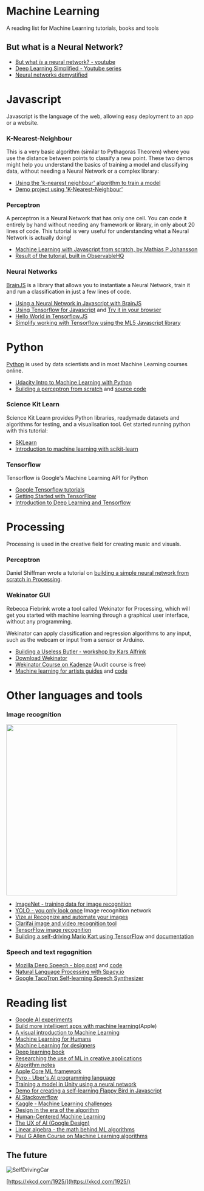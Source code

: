 # Machine Learning

A reading list for Machine Learning tutorials, books and tools

## But what is a Neural Network?

- [But what *is* a neural network? - youtube](http://www.youtube.com/playlist?list=PLZHQObOWTQDNU6R1_67000Dx_ZCJB-3pi)
- [Deep Learning Simplified - Youtube series](https://www.youtube.com/playlist?list=PLjJh1vlSEYgvGod9wWiydumYl8hOXixNu)
- [Neural networks demystified](http://lumiverse.io/series/neural-networks-demystified)

# Javascript

Javascript is the language of the web, allowing easy deployment to an app or a website.

### K-Nearest-Neighbour

This is a very basic algorithm (similar to Pythagoras Theorem) where you use the distance between points to classify a new point. These two demos might help you understand the basics of training a model and classifying data, without needing a Neural Network or a complex library:

- [Using the 'k-nearest neighbour' algorithm to train a model](https://github.com/NathanEpstein/KNear)
- [Demo project using 'K-Nearest-Neighbour'](https://github.com/KokoDoko/webcam-detectotron)

### Perceptron

A perceptron is a Neural Network that has only one cell. You can code it entirely by hand without needing any framework or library, in only about 20 lines of code. This tutorial is very useful for understanding what a Neural Network is actually doing!

- [Machine Learning with Javascript from scratch, by Mathias P Johansson](https://youtu.be/o98qlvrcqiU)
- [Result of the tutorial, built in ObservableHQ](https://beta.observablehq.com/@mpj/neural-network-from-scratch-part-1)

### Neural Networks

[BrainJS](https://github.com/BrainJS/brain.js) is a library that allows you to instantiate a Neural Network, train it and run a classification in just a few lines of code.

- [Using a Neural Network in Javascript with BrainJS](https://github.com/BrainJS/brain.js)
- [Using Tensorflow for Javascript](https://js.tensorflow.org) and [Try it in your browser](https://codepen.io/pen?&editors=1011)
- [Hello World in Tensorflow.JS](https://dev.to/notwaldorf/hello-tensorflow-2lc5)
- [Simplify working with Tensorflow using the ML5 Javascript library](https://ml5js.org)

# Python

[Python](https://www.python.org) is used by data scientists and in most Machine Learning courses online.

- [Udacity Intro to Machine Learning with Python](https://www.udacity.com/course/intro-to-machine-learning--ud120)
- [Building a perceptron from scratch](https://medium.com/@ismailghallou/build-your-perceptron-neural-net-from-scratch-e12b7be9d1ef) and [source code](https://github.com/smakosh/Perceptron-neural-net-from-scratch)

### Science Kit Learn

Science Kit Learn provides Python libraries, readymade datasets and algorithms for testing, and a visualisation tool. Get started running python with this tutorial:

- [SKLearn](http://scikit-learn.org/stable/)
- [Introduction to machine learning with scikit-learn](http://scikit-learn.org/stable/tutorial/basic/tutorial.html#machine-learning-the-problem-setting)

### Tensorflow

Tensorflow is Google's Machine Learning API for Python

- [Google Tensorflow tutorials](https://www.tensorflow.org/tutorials/)
- [Getting Started with TensorFlow](https://www.tensorflow.org/get_started/get_started)
- [Introduction to Deep Learning and Tensorflow](https://pythonprogramming.net/tensorflow-introduction-machine-learning-tutorial/)

# Processing

Processing is used in the creative field for creating music and visuals. 

### Perceptron

Daniel Shiffman wrote a tutorial on [building a simple neural network from scratch in Processing](https://www.youtube.com/watch?v=ntKn5TPHHAk).

### Wekinator GUI

Rebecca Fiebrink wrote a tool called Wekinator for Processing, which will get you started with machine learning through a  graphical user interface, without any programming.

Wekinator can apply classification and regression algorithms to any input, such as the webcam or input from a sensor or Arduino. 

- [Building a Useless Butler - workshop by Kars Alfrink](https://github.com/karsalfrink/useless-butler/tree/hogeschool-rotterdam)
- [Download Wekinator](http://www.wekinator.org/downloads/)
- [Wekinator Course on Kadenze](https://www.kadenze.com/courses/machine-learning-for-musicians-and-artists-v) (Audit course is free)
- [Machine learning for artists guides](http://ml4a.github.io) and [code](https://github.com/ml4a/)


# Other languages and tools

### Image recognition

<img src="https://pjreddie.com/media/image/Screen_Shot_2018-03-24_at_10.48.42_PM.png" width="450">

- [ImageNet - training data for image recognition](http://www.image-net.org)
- [YOLO - you only look once](https://pjreddie.com/darknet/yolo/) Image recognition network
- [Vize.ai Recognize and automate your images](https://vize.ai)
- [Clarifai image and video recognition tool](https://clarifai.com/developer/)
- [TensorFlow image recognition](https://www.tensorflow.org/tutorials/image_recognition)
- [Building a self-driving Mario Kart using TensorFlow](https://www.youtube.com/watch?v=Ipi40cb_RsI) and [documentation](https://www.youtube.com/redirect?q=https%3A%2F%2Fdocs.google.com%2Fdocument%2Fd%2F1p4ZOtziLmhf0jPbZTTaFxSKdYqE91dYcTNqTVdd6es4%2Fedit%3Fusp%3Dsharing&event=video_description&v=Ipi40cb_RsI&redir_token=Ybzxsbpmjb-vKOmpvcRlyEses5V8MTUxMzMzODkwNUAxNTEzMjUyNTA1)

### Speech and text regognition

- [Mozilla Deep Speech - blog post](https://blog.mozilla.org/blog/2017/11/29/announcing-the-initial-release-of-mozillas-open-source-speech-recognition-model-and-voice-dataset/) and [code](https://github.com/mozilla/DeepSpeech)
- [Natural Language Processing with Spacy.io](https://spacy.io)
- [Google TacoTron Self-learning Speech Synthesizer](https://github.com/keithito/tacotron)

# Reading list

- [Google AI experiments](https://experiments.withgoogle.com/ai)
- [Build more intelligent apps with machine learning](https://developer.apple.com/machine-learning/)(Apple)
- [A visual introduction to Machine Learning](http://www.r2d3.us/visual-intro-to-machine-learning-part-1/)
- [Machine Learning for Humans](https://medium.com/machine-learning-for-humans/why-machine-learning-matters-6164faf1df12)
- [Machine Learning for designers](http://www.oreilly.com/design/free/machine-learning-for-designers.csp)
- [Deep learning book](http://www.deeplearningbook.org)
- [Researching the use of ML in creative applications](http://blog.otoro.net)
- [Algorithm notes](http://books.goalkicker.com/AlgorithmsBook/)
- [Apple Core ML framework](https://developer.apple.com/documentation/coreml)
- [Pyro - Uber's AI programming language](http://pyro.ai)
- [Training a model in Unity using a neural network](https://github.com/ArztSamuel/Applying_EANNs)
- [Demo for creating a self-learning Flappy Bird in Javascript](https://github.com/ssusnic/Machine-Learning-Flappy-Bird)
- [AI Stackoverflow](https://ai.stackexchange.com)
- [Kaggle - Machine Learning challenges](https://www.kaggle.com)
- [Design in the era of the algorithm](https://bigmedium.com/speaking/design-in-the-era-of-the-algorithm.html)
- [Human-Centered Machine Learning](https://medium.com/google-design/human-centered-machine-learning-a770d10562cd)
- [The UX of AI (Google Design)](https://design.google/library/ux-ai/)
- [Linear algebra - the math behind ML algorithms](http://www.mathscoop.com/calculus/derivatives/derivative-by-definition.php)
- [Paul G Allen Course on Machine Learning algorithms](https://www.youtube.com/user/UWCSE/playlists?shelf_id=16&sort=dd&view=50)

## The future

![SelfDrivingCar](https://imgs.xkcd.com/comics/self_driving_car_milestones.png)

[https://xkcd.com/1925/](https://xkcd.com/1925/)
